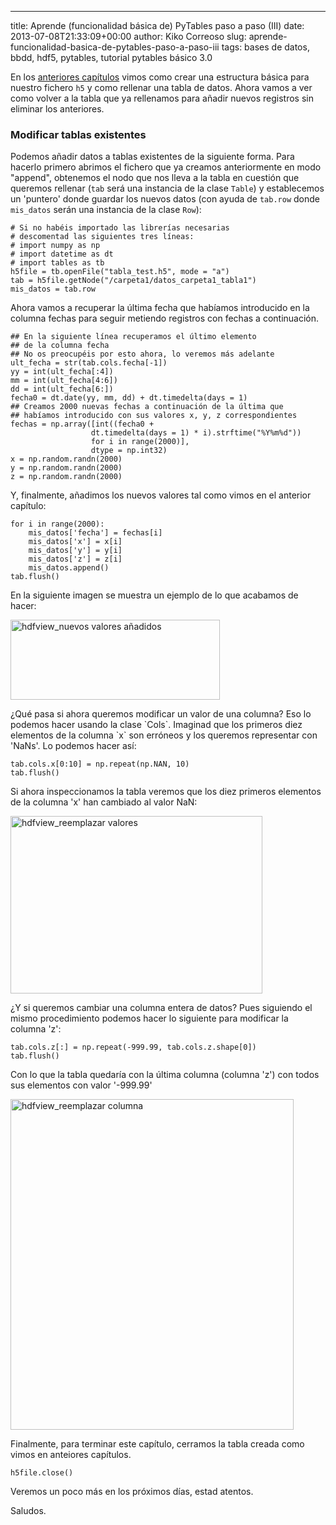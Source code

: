 ---
title: Aprende (funcionalidad básica de) PyTables paso a paso (III)
date: 2013-07-08T21:33:09+00:00
author: Kiko Correoso
slug: aprende-funcionalidad-basica-de-pytables-paso-a-paso-iii
tags: bases de datos, bbdd, hdf5, pytables, tutorial pytables básico 3.0

En los [anteriores capítulos](http://pybonacci.org/tag/tutorial-pytables-basico-3-0/) vimos como crear una estructura básica para nuestro fichero `h5` y como rellenar una tabla de datos. Ahora vamos a ver como volver a la tabla que ya rellenamos para añadir nuevos registros sin eliminar los anteriores.

### Modificar tablas existentes

Podemos añadir datos a tablas existentes de la siguiente forma. Para hacerlo primero abrimos el fichero que ya creamos anteriormente en modo "append", obtenemos el nodo que nos lleva a la tabla en cuestión que queremos rellenar (`tab` será una instancia de la clase `Table`) y establecemos un 'puntero' donde guardar los nuevos datos (con ayuda de `tab.row` donde `mis_datos` serán una instancia de la clase `Row`):

<pre><code class="language-python"># Si no habéis importado las librerías necesarias
# descomentad las siguientes tres líneas:
# import numpy as np
# import datetime as dt
# import tables as tb
h5file = tb.openFile("tabla_test.h5", mode = "a")
tab = h5file.getNode("/carpeta1/datos_carpeta1_tabla1")
mis_datos = tab.row</code></pre>

Ahora vamos a recuperar la última fecha que habíamos introducido en la columna fechas para seguir metiendo registros con fechas a continuación.

<pre><code class="language-python">## En la siguiente línea recuperamos el último elemento
## de la columna fecha
## No os preocupéis por esto ahora, lo veremos más adelante
ult_fecha = str(tab.cols.fecha[-1])
yy = int(ult_fecha[:4])
mm = int(ult_fecha[4:6])
dd = int(ult_fecha[6:])
fecha0 = dt.date(yy, mm, dd) + dt.timedelta(days = 1)
## Creamos 2000 nuevas fechas a continuación de la última que
## habíamos introducido con sus valores x, y, z correspondientes
fechas = np.array([int((fecha0 +
                  dt.timedelta(days = 1) * i).strftime("%Y%m%d"))
                  for i in range(2000)],
                  dtype = np.int32)
x = np.random.randn(2000)
y = np.random.randn(2000)
z = np.random.randn(2000)</code></pre>

Y, finalmente, añadimos los nuevos valores tal como vimos en el anterior capítulo:

<pre><code class="language-python">for i in range(2000):
    mis_datos['fecha'] = fechas[i]
    mis_datos['x'] = x[i]
    mis_datos['y'] = y[i]
    mis_datos['z'] = z[i]
    mis_datos.append()
tab.flush()</code></pre>

En la siguiente imagen se muestra un ejemplo de lo que acabamos de hacer:

[<img class="aligncenter  wp-image-1711" alt="hdfview_nuevos valores añadidos" src="http://pybonacci.org/wp-content/uploads/2013/07/hdfview_nuevos-valores-ac3b1adidos.png" width="335" height="128" srcset="https://pybonacci.es/wp-content/uploads/2013/07/hdfview_nuevos-valores-ac3b1adidos.png 419w, https://pybonacci.es/wp-content/uploads/2013/07/hdfview_nuevos-valores-ac3b1adidos-300x114.png 300w" sizes="(max-width: 335px) 100vw, 335px" />](http://pybonacci.org/wp-content/uploads/2013/07/hdfview_nuevos-valores-ac3b1adidos.png)

¿Qué pasa si ahora queremos modificar un valor de una columna? Eso lo podemos hacer usando la clase \`Cols\`. Imaginad que los primeros diez elementos de la columna \`x\` son erróneos y los queremos representar con 'NaNs'. Lo podemos hacer así:

<pre><code class="language-python">tab.cols.x[0:10] = np.repeat(np.NAN, 10)
tab.flush()</code></pre>

Si ahora inspeccionamos la tabla veremos que los diez primeros elementos de la columna 'x' han cambiado al valor NaN:

[<img class="aligncenter size-full wp-image-1712" alt="hdfview_reemplazar valores" src="http://pybonacci.org/wp-content/uploads/2013/07/hdfview_reemplazar-valores.png" width="403" height="284" srcset="https://pybonacci.es/wp-content/uploads/2013/07/hdfview_reemplazar-valores.png 403w, https://pybonacci.es/wp-content/uploads/2013/07/hdfview_reemplazar-valores-300x211.png 300w" sizes="(max-width: 403px) 100vw, 403px" />](http://pybonacci.org/wp-content/uploads/2013/07/hdfview_reemplazar-valores.png)

¿Y si queremos cambiar una columna entera de datos? Pues siguiendo el mismo procedimiento podemos hacer lo siguiente para modificar la columna 'z':

<pre><code class="language-python">tab.cols.z[:] = np.repeat(-999.99, tab.cols.z.shape[0])
tab.flush()</code></pre>

Con lo que la tabla quedaría con la última columna (columna 'z') con todos sus elementos con valor '-999.99'

[<img class="aligncenter size-full wp-image-1715" alt="hdfview_reemplazar columna" src="http://pybonacci.org/wp-content/uploads/2013/07/hdfview_reemplazar-columna.png" width="453" height="529" srcset="https://pybonacci.es/wp-content/uploads/2013/07/hdfview_reemplazar-columna.png 453w, https://pybonacci.es/wp-content/uploads/2013/07/hdfview_reemplazar-columna-256x300.png 256w" sizes="(max-width: 453px) 100vw, 453px" />](http://pybonacci.org/wp-content/uploads/2013/07/hdfview_reemplazar-columna.png)

Finalmente, para terminar este capítulo, cerramos la tabla creada como vimos en anteiores capítulos.

<pre><code class="language-python">h5file.close()</code></pre>

Veremos un poco más en los próximos días, estad atentos.

Saludos.